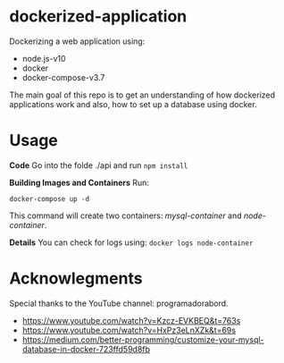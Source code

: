 # dockerized-application
 
 Dockerizing a web application using:
 
 - node.js-v10
 - docker
 - docker-compose-v3.7
 
 The main goal of this repo is to get an understanding of how dockerized applications work and also, how to set up a database using docker.
 
 # Usage
 
 **Code**
 Go into the folde ./api and run `npm install`
 
**Building Images and Containers**
Run:

```docker-compose up -d```

This command will create two containers: *mysql-container* and *node-container*.

**Details**
You can check for logs using: ```docker logs node-container```

# Acknowlegments

Special thanks to the YouTube channel: programadorabord.

- https://www.youtube.com/watch?v=Kzcz-EVKBEQ&t=763s
- https://www.youtube.com/watch?v=HxPz3eLnXZk&t=69s
- https://medium.com/better-programming/customize-your-mysql-database-in-docker-723ffd59d8fb
